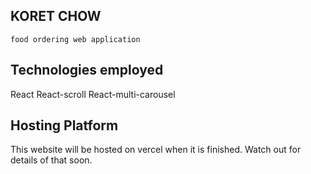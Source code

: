 
## KORET CHOW

```This is a Next.js
food ordering web application
```
## Technologies employed
React
React-scroll
React-multi-carousel 

## Hosting Platform

This website will be hosted on vercel when it is finished. Watch out for details of that soon.
